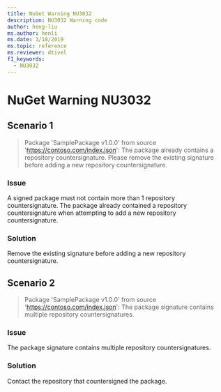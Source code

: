 ```yaml
---
title: NuGet Warning NU3032
description: NU3032 Warning code
author: heng-liu
ms.author: henli
ms.date: 3/18/2019
ms.topic: reference
ms.reviewer: dtivel
f1_keywords: 
  - NU3032
---
```


# NuGet Warning NU3032

## Scenario 1

> Package 'SamplePackage v1.0.0' from source 'https://contoso.com/index.json': The package already contains a repository countersignature. Please remove the existing signature before adding a new repository countersignature.

### Issue

A signed package must not contain more than 1 repository countersignature. The package already contained a repository countersignature when attempting to add a new repository countersignature.


### Solution

Remove the existing signature before adding a new repository countersignature.



## Scenario 2

> Package 'SamplePackage v1.0.0' from source 'https://contoso.com/index.json': The package signature contains multiple repository countersignatures.

### Issue

The package signature contains multiple repository countersignatures.


### Solution

Contact the repository that countersigned the package.